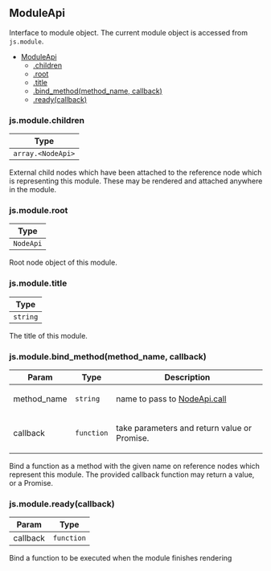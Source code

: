 <a name="ModuleApi"></a>

## ModuleApi
Interface to module object. The current module object is accessed from
`js.module`.


* [ModuleApi](#ModuleApi)
    * [.children](#ModuleApi+children)
    * [.root](#ModuleApi+root)
    * [.title](#ModuleApi+title)
    * [.bind_method(method_name, callback)](#ModuleApi+bind_method)
    * [.ready(callback)](#ModuleApi+ready)

<a name="ModuleApi+children"></a>

### js.module.children
<table>
  <thead>
    <tr>
      <th>Type</th>
    </tr>
  </thead>
  <tbody>
<tr>
    <td><code>array.&lt;NodeApi&gt;</code></td>
    </tr>  </tbody>
</table>

External child nodes which have been attached to the reference node
which is representing this module. These may be rendered and attached
anywhere in the module.

<a name="ModuleApi+root"></a>

### js.module.root
<table>
  <thead>
    <tr>
      <th>Type</th>
    </tr>
  </thead>
  <tbody>
<tr>
    <td><code>NodeApi</code></td>
    </tr>  </tbody>
</table>

Root node object of this module.

<a name="ModuleApi+title"></a>

### js.module.title
<table>
  <thead>
    <tr>
      <th>Type</th>
    </tr>
  </thead>
  <tbody>
<tr>
    <td><code>string</code></td>
    </tr>  </tbody>
</table>

The title of this module.

<a name="ModuleApi+bind_method"></a>

### js.module.bind_method(method_name, callback)
<table>
  <thead>
    <tr>
      <th>Param</th><th>Type</th><th>Description</th>
    </tr>
  </thead>
  <tbody>
<tr>
    <td>method_name</td><td><code>string</code></td><td><p>name to pass to
   <a href="node_api.html#NodeApi+call">NodeApi.call</a></p>
</td>
    </tr><tr>
    <td>callback</td><td><code>function</code></td><td><p>take parameters and return value or Promise.</p>
</td>
    </tr>  </tbody>
</table>

Bind a function as a method with the given name on reference nodes
which represent this module. The provided callback function may return a
value, or a Promise.

<a name="ModuleApi+ready"></a>

### js.module.ready(callback)
<table>
  <thead>
    <tr>
      <th>Param</th><th>Type</th>
    </tr>
  </thead>
  <tbody>
<tr>
    <td>callback</td><td><code>function</code></td>
    </tr>  </tbody>
</table>

Bind a function to be executed when the module finishes rendering

